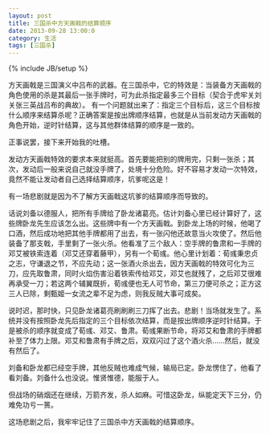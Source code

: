 ```yaml
---
layout: post
title: 三国杀中方天画戟的结算顺序
date: 2013-09-28 13:00:0
category: 生活
tags: [三国杀]
---
```

{% include JB/setup %}

方天画戟是三国演义中吕布的武器。在三国杀中，它的特效是：当装备方天画戟的角色使用的杀是其最后一张手牌时，可为此杀指定最多三个目标（契合于虎牢关刘关张三英战吕布的典故）。
有一个问题就出来了：指定三个目标后，这三个目标按什么顺序来结算杀呢？正确答案是按出牌顺序结算，也就是从当前发动方天画戟的角色开始，逆时针结算，这与其他群体结算的顺序是一致的。

正事说罢，接下来开始我的吐槽。

<!--more-->
发动方天画戟特效的要求本来就挺高。首先要能把别的牌用完，只剩一张杀；其次，发动后一般来说自己就没手牌了，处境十分危险。好不容易才发动一次特效，竟然不能让发动者自己选择结算顺序，坑爹呢这是！

有一场悲剧就是因为不了解方天画戟这坑爹的结算顺序而导致的。

话说刘备以德服人，把所有手牌给了卧龙诸葛亮。估计刘备心里已经计算好了，这些牌卧龙先生应该怎么出。这些牌中有一个方天画戟。到卧龙上场的时候，他喝了口酒，然后成功地把其他手牌都用了出去，有一张闪他还故意当火攻使了。然后他装备了那支戟，手里剩了一张火杀。他看准了三个敌人：空手牌的鲁肃和一手牌的邓艾被铁索连着（邓艾还穿着藤甲），另有一个荀彧。他心里计划着：荀彧秉忠贞之志，守谦退之节，不应先动；这一张酒火杀出去，因方天画戟的特效可化为三刀，应先取鲁肃，同时火焰伤害沿着铁索传给邓艾，邓艾也就残了，之后邓艾很难再承受一刀；若这两个辅翼既折，荀彧便也无人可节命，第三刀便可杀之；正方这三人已除，剩甄姬一女流之辈不足为虑，则我反贼大事可成矣。

说时迟，那时快，只见卧龙诸葛亮刷刷刷三刀挥了出去。悲剧！当场就发生了。系统并没有按照卧龙先后指定的三个目标依次结算，而是按出牌顺序逆时针结算。于是被杀的顺序就变成了荀彧、邓艾、鲁肃。荀彧果断节命，将邓艾和鲁肃的手牌都补至了体力上限。邓艾和鲁肃有手牌之后，双双闪过了这个酒火杀……然后，就没有然后了。

刘备和卧龙都已经空手牌，其他反贼也难成气候，输局已定。卧龙愣住了，他看了看刘备。刘备什么也没说。惟贤惟德，能服于人。

但战场的硝烟还在继续，万箭齐发，杀人如麻。可惜这卧龙，纵能定天下三分，仍难免功亏一篑。

这场悲剧之后，我牢牢记住了三国杀中方天画戟的结算顺序。